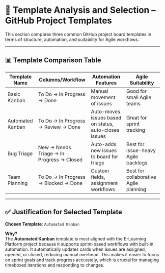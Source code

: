 # 📌 Template Analysis and Selection – GitHub Project Templates

This section compares three common GitHub project board templates in terms of structure, automation, and suitability for Agile workflows.

---

## 📊 Template Comparison Table

| Template Name       | Columns/Workflow                             | Automation Features                                     | Agile Suitability                     |
|---------------------|----------------------------------------------|---------------------------------------------------------|----------------------------------------|
| Basic Kanban        | To Do → In Progress → Done                   | Manual movement of issues                              | Good for small Agile teams             |
| Automated Kanban    | To Do → In Progress → Review → Done          | Auto-moves issues based on status, auto-closes issues   | Great for sprint tracking              |
| Bug Triage          | New → Needs Triage → In Progress → Closed    | Auto-adds new issues to board for triage                | Best for issue-heavy Agile backlogs    |
| Team Planning       | To Do → In Progress → Blocked → Done         | Custom fields, assignment workflows                     | Best for collaborative Agile planning  |

---

## ✅ Justification for Selected Template

**Chosen Template**: `Automated Kanban`

**Why?**  
The **Automated Kanban** template is most aligned with the E-Learning Platform project because it supports sprint-based workflows with built-in automation. It automatically updates cards when issues are assigned, opened, or closed, reducing manual overhead. This makes it easier to focus on sprint goals and track progress accurately, which is crucial for managing timeboxed iterations and responding to changes.

